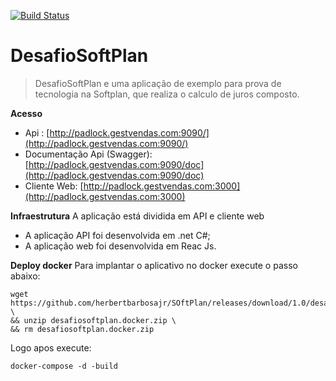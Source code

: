 [![Build Status](https://travis-ci.org/herbertbarbosajr/SoftPlan.svg?branch=master)](https://travis-ci.org/herbertbarbosajr/SoftPlan)

# DesafioSoftPlan
> DesafioSoftPlan e uma aplicação de exemplo para prova de tecnologia na Softplan, que realiza o calculo de juros composto.

**Acesso**

 - Api : [http://padlock.gestvendas.com:9090/](http://padlock.gestvendas.com:9090/)
 - Documentação Api (Swagger): [http://padlock.gestvendas.com:9090/doc](http://padlock.gestvendas.com:9090/doc)
 - Cliente Web: [http://padlock.gestvendas.com:3000](http://padlock.gestvendas.com:3000)

**Infraestrutura**
A aplicação está dividida em API e cliente web

 - A aplicação API foi desenvolvida em .net C#;
 - A aplicação web foi desenvolvida em Reac Js.

**Deploy docker**
Para implantar o aplicativo no docker execute o passo abaixo:

    wget https://github.com/herbertbarbosajr/SOftPlan/releases/download/1.0/desafiosoftplan.docker.zip \
	&& unzip desafiosoftplan.docker.zip \
	&& rm desafiosoftplan.docker.zip
Logo apos execute:

    docker-compose -d -build


